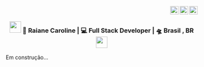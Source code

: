 <a href="https://twitter.com/Raiannecaroline" target="_blank" rel="nofollow"><img align="right" alt="Raiane's Twitter" width="22px" src="https://cdn.jsdelivr.net/npm/simple-icons@v3/icons/twitter.svg" /></a><a href="https://www.linkedin.com/in/raiannecaroline/" target="_blank" rel="nofollow"><img align="right" alt="Raiane's LinkedIn" width="22px" src="https://cdn.jsdelivr.net/npm/simple-icons@v3/icons/linkedin.svg" /></a><a href="https://www.instagram.com/raiannecaroline_" target="_blank" rel="nofollow"><img align="right" alt="Raiane's Insta" width="22px" src="https://cdn.jsdelivr.net/npm/simple-icons@v3/icons/instagram.svg" /></a>
<br>

<div align="center">
<h3><img src="https://media.giphy.com/media/WUlplcMpOCEmTGBtBW/giphy.gif" width="30"> 🙎 Raiane Caroline | 💻 Full Stack Developer | 🛸 Brasil , BR <img src="https://media.giphy.com/media/WUlplcMpOCEmTGBtBW/giphy.gif" width="30"></h3>
</div>

Em construção...

<!--
**Raiannecaroline/Raiannecaroline** is a ✨ _special_ ✨ repository because its `README.md` (this file) appears on your GitHub profile.

Here are some ideas to get you started:

- 🔭 I’m currently working on ...
- 🌱 I’m currently learning ...
- 👯 I’m looking to collaborate on ...
- 🤔 I’m looking for help with ...
- 💬 Ask me about ...
- 📫 How to reach me: ...
- 😄 Pronouns: ...
- ⚡ Fun fact: ...
-->
